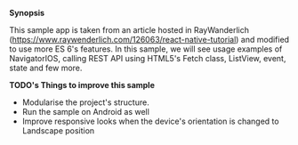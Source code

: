 **Synopsis**

This sample app is taken from an article hosted in RayWanderlich (https://www.raywenderlich.com/126063/react-native-tutorial) and modified to use more ES 6's features. In this sample, we will see usage examples of NavigatorIOS, calling REST API using HTML5's Fetch class, ListView, event, state and few more.

**TODO's Things to improve this sample**
- Modularise the project's structure.
- Run the sample on Android as well
- Improve responsive looks when the device's orientation is changed to Landscape position
